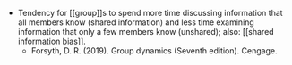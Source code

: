 - Tendency for [[group]]s to spend more time discussing information that all members know (shared information) and less time examining information that only a few members know (unshared); also: [[shared information bias]].
	- Forsyth, D. R. (2019). Group dynamics (Seventh edition). Cengage.